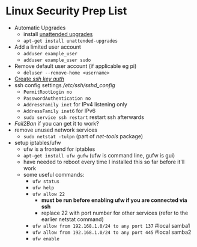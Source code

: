# Linux Security Prep List

* Automatic Upgrades
	* install [unattended upgrades](https://wiki.debian.org/UnattendedUpgrades)
	* `apt-get install unattended-upgrades`
* Add a limited user account
	* `adduser example_user`
	* `adduser example_user sudo`
* Remove default user account (if applicable eg pi)
	* `deluser --remove-home <username>`
* [Create *ssh key auth*](ssh_keyfile.md)
* ssh config settings */etc/ssh/sshd_config*
	* `PermitRootLogin no`
	* `PasswordAuthentication no`
	* `AddressFamily inet` for IPv4 listening only
	* `AddressFamily inet6` for IPv6
	* `sudo service ssh restart` restart ssh afterwards
* *Fail2Ban* if you can get it to work?
* remove unused network services
	* `sudo netstat -tulpn` (part of *net-tools* package)
* setup iptables/ufw
	* ufw is a frontend for iptables
	* `apt-get install ufw gufw` (ufw is command line, gufw is gui)
	* have needed to reboot every time I installed this so far before it'll work
	* some useful commands:
		* `ufw status`
		* `ufw help`
		* `ufw allow 22`
			* **must be run before enabling ufw if you are connected via ssh**
			* replace 22 with port number for other services (refer to the earlier netstat command)
		* `ufw allow from 192.168.1.0/24 to any port 137` #local samba1
		* `ufw allow from 192.168.1.0/24 to any port 445` #local samba2
		* `ufw enable`

